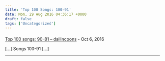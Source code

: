 ```yaml
---
title: 'Top 100 Songs: 100-91'
date: Mon, 29 Aug 2016 04:36:17 +0000
draft: false
tags: ['Uncategorized']
---
```



#### 
[Top 100 songs: 90-81 &#8211; dallincoons](https://dallincoons.wordpress.com/2016/10/15/top-100-songs-90-81/ "") - <time datetime="2016-10-15 03:39:29">Oct 6, 2016</time>

\[…\] Songs 100-91 \[…\]
<hr />

